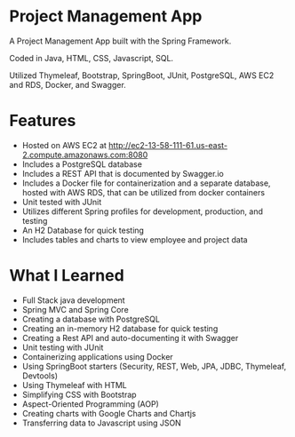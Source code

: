# Project Management App
A Project Management App built with the Spring Framework.

Coded in Java, HTML, CSS, Javascript, SQL. 

Utilized Thymeleaf, Bootstrap, SpringBoot, JUnit, PostgreSQL, AWS EC2 and RDS, Docker, and Swagger.

# Features
* Hosted on AWS EC2 at http://ec2-13-58-111-61.us-east-2.compute.amazonaws.com:8080
* Includes a PostgreSQL database
* Includes a REST API that is documented by Swagger.io
* Includes a Docker file for containerization and a separate database, hosted with AWS RDS, that can be utilized from docker containers
* Unit tested with JUnit
* Utilizes different Spring profiles for development, production, and testing
* An H2 Database for quick testing
* Includes tables and charts to view employee and project data

# What I Learned
* Full Stack java development
* Spring MVC and Spring Core
* Creating a database with PostgreSQL
* Creating an in-memory H2 database for quick testing
* Creating a Rest API and auto-documenting it with Swagger
* Unit testing with JUnit
* Containerizing applications using Docker
* Using SpringBoot starters (Security, REST, Web, JPA, JDBC, Thymeleaf, Devtools)
* Using Thymeleaf with HTML
* Simplifying CSS with Bootstrap
* Aspect-Oriented Programming (AOP)
* Creating charts with Google Charts and Chartjs
* Transferring data to Javascript using JSON
